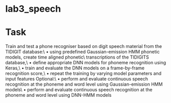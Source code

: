 # lab3_speech
# Task
Train and test a phone recogniser based on digit speech material from the TIDIGIT database:\\
• using predefined Gaussian-emission HMM phonetic models, create time aligned phonetic\\
transcriptions of the TIDIGITS database,\\
• define appropriate DNN models for phoneme recognition using Keras,\\
• train and evaluate the DNN models on a frame-by-frame recognition score,\\
• repeat the training by varying model parameters and input features
Optional:\\
• perform and evaluate continuous speech recognition at the phoneme and word level using
Gaussian-emission HMM models\\
• perform and evaluate continuous speech recognition at the phoneme and word level using
DNN-HMM models
